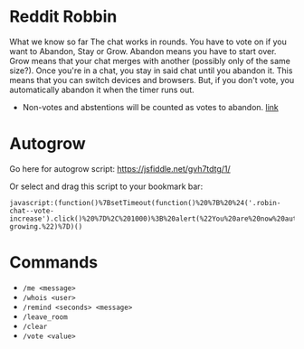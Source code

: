 # Reddit Robbin

What we know so far The chat works in rounds. You have to vote on if you want to Abandon, Stay or Grow. Abandon means you have to start over. Grow means that your chat merges with another (possibly only of the same size?). Once you're in a chat, you stay in said chat until you abandon it. This means that you can switch devices and browsers. But, if you don't vote, you automatically abandon it when the timer runs out.

- Non-votes and abstentions will be counted as votes to abandon. [link](https://github.com/rickhanlonii/reddit-robin/pull/1/files#r58232264)  

# Autogrow
Go here for autogrow script: https://jsfiddle.net/gvh7tdtg/1/

Or select and drag this script to your bookmark bar:
```
javascript:(function()%7BsetTimeout(function()%20%7B%20%24('.robin-chat--vote-increase').click()%20%7D%2C%201000)%3B%20alert(%22You%20are%20now%20auto-growing.%22)%7D)()
```

# Commands
- `/me <message>`
- `/whois <user>`
- `/remind <seconds> <message>`
- `/leave_room`
- `/clear`
- `/vote <value>`

